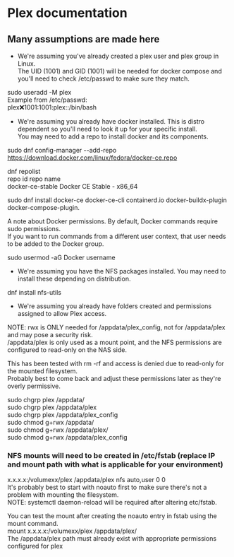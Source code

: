 # Plex documentation
## Many assumptions are made here
- We're assuming you've already created a plex user and plex group in Linux. \
The UID (1001) and GID (1001) will be needed for docker compose and you'll need to check /etc/passwd to make sure they match.

sudo useradd -M plex \
Example from /etc/passwd: \
plex:x:1001:1001:plex::/bin/bash

- We're assuming you already have docker installed. This is distro dependent so you'll need to look it up for your specific install. \
You may need to add a repo to install docker and its components.

sudo dnf config-manager --add-repo https://download.docker.com/linux/fedora/docker-ce.repo

dnf repolist \
repo id                                                       repo name \
docker-ce-stable                                              Docker CE Stable - x86_64

sudo dnf install docker-ce docker-ce-cli containerd.io docker-buildx-plugin docker-compose-plugin.

A note about Docker permissions. By default, Docker commands require sudo permissions. \
If you want to run commands from a different user context, that user needs to be added to the Docker group.

sudo usermod -aG Docker username

- We're assuming you have the NFS packages installed. You may need to install these depending on distribution.

dnf install nfs-utils

- We're assuming you already have folders created and permissions assigned to allow Plex access.

NOTE: rwx is ONLY needed for /appdata/plex_config, not for /appdata/plex and may pose a security risk. \
/appdata/plex is only used as a mount point, and the NFS permissions are configured to read-only on the NAS side.

This has been tested with rm -rf and access is denied due to read-only for the mounted filesystem. \
Probably best to come back and adjust these permissions later as they're overly permissive.

sudo chgrp plex /appdata/ \
sudo chgrp plex /appdata/plex \
sudo chgrp plex /appdata/plex_config \
sudo chmod g+rwx /appdata/ \
sudo chmod g+rwx /appdata/plex/ \
sudo chmod g+rwx /appdata/plex_config

### NFS mounts will need to be created in /etc/fstab (replace IP and mount path with what is applicable for your environment)

x.x.x.x:/volumexx/plex /appdata/plex nfs auto,user 0 0 \
It's probably best to start with noauto first to make sure there's not a problem with mounting the filesystem. \
NOTE: systemctl daemon-reload will be required after altering etc/fstab.

You can test the mount after creating the noauto entry in fstab using the mount command. \
mount x.x.x.x:/volumexx/plex /appdata/plex/ \
The /appdata/plex path must already exist with appropriate permissions configured for plex